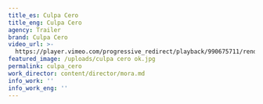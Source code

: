 ```yaml
---
title_es: Culpa Cero
title_eng: Culpa Cero
agency: Trailer
brand: Culpa Cero
video_url: >-
  https://player.vimeo.com/progressive_redirect/playback/990675711/rendition/1080p/file.mp4?loc=external&signature=b309f769d574308697900f91ffb4236c28812dd7d6a11f066ccfa1c582763f39
featured_image: /uploads/culpa cero ok.jpg
permalink: culpa_cero
work_director: content/director/mora.md
info_work: ''
info_work_eng: ''
---
```


